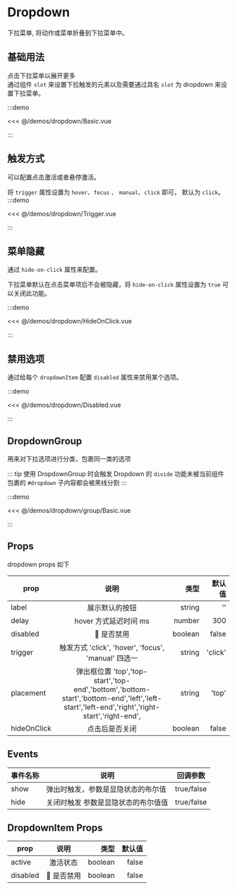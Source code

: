 # Dropdown

下拉菜单, 将动作或菜单折叠到下拉菜单中。

## 基础用法

点击下拉菜单以展开更多<br/>
通过组件 `slot` 来设置下拉触发的元素以及需要通过具名 `slot` 为 dropdown 来设置下拉菜单。

:::demo

<<< @/demos/dropdown/Basic.vue

:::

## 触发方式

可以配置点击激活或者悬停激活。<br/>

将 `trigger` 属性设置为 `hover`、`focus` 、 `manual`、`click` 即可， 默认为 `click`。
:::demo

<<< @/demos/dropdown/Trigger.vue

:::

## 菜单隐藏

通过 `hide-on-click` 属性来配置。<br/>

下拉菜单默认在点击菜单项后不会被隐藏，将 `hide-on-click` 属性设置为 `true` 可以关闭此功能。

:::demo

<<< @/demos/dropdown/HideOnClick.vue

:::

## 禁用选项

通过给每个 `dropdownItem` 配置 `disabled` 属性来禁用某个选项。

:::demo

<<< @/demos/dropdown/Disabled.vue

:::

## DropdownGroup

用来对下拉选项进行分类，包裹同一类的选项

::: tip
使用 DropdownGroup 时会触发 Dropdown 的 `divide` 功能未被当前组件包裹的 `#dropdown` 子内容都会被黑线分割
:::

:::demo

<<< @/demos/dropdown/group/Basic.vue

:::

## Props

dropdown props 如下

| prop        |                                                                     说明                                                                      |    类型 |  默认值 |
| ----------- | :-------------------------------------------------------------------------------------------------------------------------------------------: | ------: | ------: |
| label       |                                                                展示默认的按钮                                                                 |  string |      '' |
| delay       |                                                             hover 方式延迟时间 ms                                                             |  number |     300 |
| disabled    |                                                                    是否禁用                                                                   | boolean |   false |
| trigger     |                                              触发方式 'click', 'hover', 'focus', 'manual' 四选一                                              |  string | 'click' |
| placement   | 弹出框位置 'top','top-start','top-end','bottom','bottom-start','bottom-end','left','left-start','left-end','right','right-start','right-end', |  string |   'top' |
| hideOnClick |                                                                点击后是否关闭                                                                 | boolean |   false |

## Events

| 事件名称 | 说明                                | 回调参数   |
| -------- | ----------------------------------- | ---------- |
| show     | 弹出时触发，参数是显隐状态的布尔值  | true/false |
| hide     | 关闭时触发 参数是显隐状态的布尔值值 | true/false |

## DropdownItem Props

| prop     |   说明    |    类型 | 默认值 |
| -------- | :-------: | ------: | -----: |
| active   | 激活状态  | boolean |  false |
| disabled |  是否禁用 | boolean |  false |
